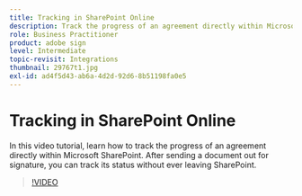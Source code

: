 ```yaml
---
title: Tracking in SharePoint Online
description: Track the progress of an agreement directly within Microsoft Sharepoint
role: Business Practitioner
product: adobe sign
level: Intermediate
topic-revisit: Integrations
thumbnail: 29767t1.jpg
exl-id: ad4f5d43-ab6a-4d2d-92d6-8b51198fa0e5
---
```

# Tracking in SharePoint Online

In this video tutorial, learn how to track the progress of an agreement directly within Microsoft SharePoint. After sending a document out for signature, you can track its status without ever leaving SharePoint.

>[!VIDEO](https://video.tv.adobe.com/v/29767t1?hidetitle=true)
